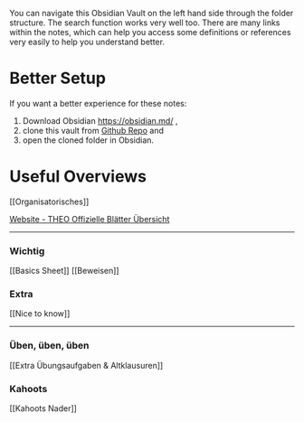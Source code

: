 You can navigate this Obsidian Vault on the left hand side through the folder structure.
The search function works very well too.
There are many links within the notes, which can help you access some definitions or references very easily to help you understand better.

# Better Setup
If you want a better experience for these notes:
1. Download Obsidian https://obsidian.md/ ,
2. clone this vault from [Github Repo](https://github.com/alKerim/TheoVault) and
4. open the cloned folder in Obsidian.


# Useful Overviews
[[Organisatorisches]]

[Website - THEO Offizielle Blätter Übersicht](https://teaching.model.in.tum.de/2024ss/theo/ex/sheets.html)
____
### Wichtig
[[Basics Sheet]]
[[Beweisen]]

### Extra
[[Nice to know]]
____
### Üben, üben, üben
[[Extra Übungsaufgaben & Altklausuren]]

### Kahoots
[[Kahoots Nader]]
